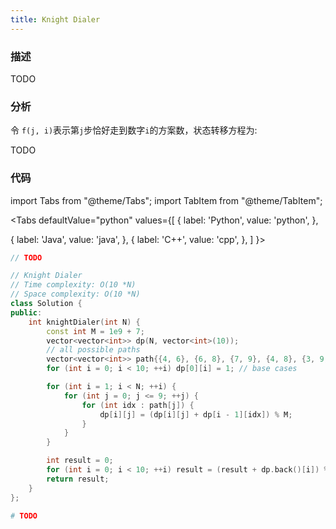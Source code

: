 ```yaml
---
title: Knight Dialer
---
```


### 描述

TODO

### 分析

令 `f(j, i)`表示第`j`步恰好走到数字`i`的方案数，状态转移方程为:

TODO

### 代码

import Tabs from "@theme/Tabs";
import TabItem from "@theme/TabItem";

<Tabs
defaultValue="python"
values={[
{ label: 'Python', value: 'python', },

{ label: 'Java', value: 'java', },
{ label: 'C++', value: 'cpp', },
]
}>
<TabItem value="java">

```java
// TODO
```

</TabItem>
<TabItem value="cpp">

```cpp
// Knight Dialer
// Time complexity: O(10 *N)
// Space complexity: O(10 *N)
class Solution {
public:
    int knightDialer(int N) {
        const int M = 1e9 + 7;
        vector<vector<int>> dp(N, vector<int>(10));
        // all possible paths
        vector<vector<int>> path{{4, 6}, {6, 8}, {7, 9}, {4, 8}, {3, 9, 0}, {}, {1, 7, 0}, {2, 6}, {1, 9}, {4, 2}};
        for (int i = 0; i < 10; ++i) dp[0][i] = 1; // base cases

        for (int i = 1; i < N; ++i) {
            for (int j = 0; j <= 9; ++j) {
                for (int idx : path[j]) {
                    dp[i][j] = (dp[i][j] + dp[i - 1][idx]) % M;
                }
            }
        }

        int result = 0;
        for (int i = 0; i < 10; ++i) result = (result + dp.back()[i]) % M;
        return result;
    }
};
```

</TabItem>

<TabItem value="python">

```python
# TODO
```

</TabItem>
</Tabs>
